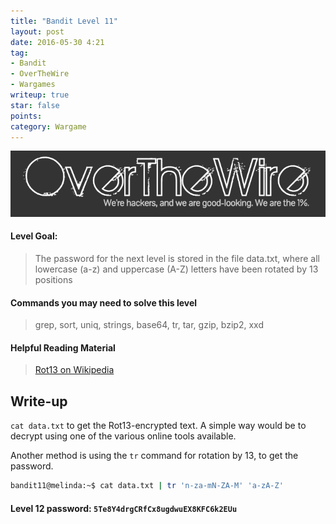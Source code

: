 ```yaml
---
title: "Bandit Level 11"
layout: post
date: 2016-05-30 4:21
tag:
- Bandit
- OverTheWire
- Wargames
writeup: true
star: false
points:
category: Wargame
---
```


![OverTheWire logo](/assets/images/OverTheWire/logo.png)

#### Level Goal:

>The password for the next level is stored in the file data.txt, where all lowercase (a-z) and uppercase (A-Z) letters have been rotated by 13 positions

#### Commands you may need to solve this level

>grep, sort, uniq, strings, base64, tr, tar, gzip, bzip2, xxd

#### Helpful Reading Material

>[Rot13 on Wikipedia](http://en.wikipedia.org/wiki/Rot13)

## Write-up

`cat data.txt` to get the Rot13-encrypted text. A simple way would be to decrypt using one of the various online tools available.

Another method is using the `tr` command for rotation by 13, to get the password.

~~~bash
bandit11@melinda:~$ cat data.txt | tr 'n-za-mN-ZA-M' 'a-zA-Z'
~~~

#### Level 12 password: `5Te8Y4drgCRfCx8ugdwuEX8KFC6k2EUu`
